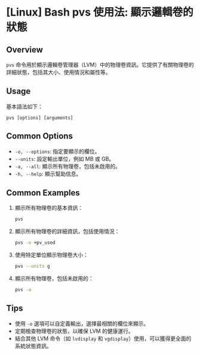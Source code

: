 # [Linux] Bash pvs 使用法: 顯示邏輯卷的狀態

## Overview
`pvs` 命令用於顯示邏輯卷管理器（LVM）中的物理卷資訊。它提供了有關物理卷的詳細狀態，包括其大小、使用情況和屬性等。

## Usage
基本語法如下：
```
pvs [options] [arguments]
```

## Common Options
- `-o, --options`: 指定要顯示的欄位。
- `--units`: 設定輸出單位，例如 MB 或 GB。
- `-a, --all`: 顯示所有物理卷，包括未啟用的。
- `-h, --help`: 顯示幫助信息。

## Common Examples
1. 顯示所有物理卷的基本資訊：
   ```bash
   pvs
   ```

2. 顯示所有物理卷的詳細資訊，包括使用情況：
   ```bash
   pvs -o +pv_used
   ```

3. 使用特定單位顯示物理卷大小：
   ```bash
   pvs --units g
   ```

4. 顯示所有物理卷，包括未啟用的：
   ```bash
   pvs -a
   ```

## Tips
- 使用 `-o` 選項可以自定義輸出，選擇最相關的欄位來顯示。
- 定期檢查物理卷的狀態，以確保 LVM 的健康運行。
- 結合其他 LVM 命令（如 `lvdisplay` 和 `vgdisplay`）使用，可以獲得更全面的系統狀態資訊。